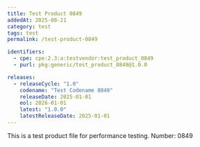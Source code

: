 ```yaml
---
title: Test Product 0849
addedAt: 2025-08-21
category: test
tags: test
permalink: /test-product-0849

identifiers:
  - cpe: cpe:2.3:a:testvendor:test_product_0849
  - purl: pkg:generic/test_product_0849@1.0.0

releases:
  - releaseCycle: "1.0"
    codename: "Test Codename 0849"
    releaseDate: 2025-01-01
    eol: 2026-01-01
    latest: "1.0.0"
    latestReleaseDate: 2025-01-01
---
```


This is a test product file for performance testing. Number: 0849
